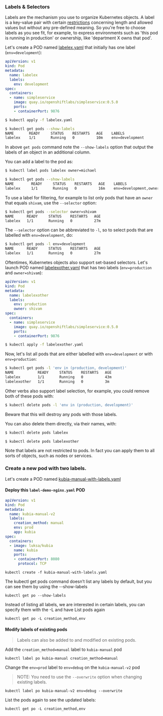 ### Labels & Selectors 

Labels are the mechanism you use to organize Kubernetes objects. A label is a key-value
pair with certain [restrictions](https://kubernetes.io/docs/concepts/overview/working-with-objects/labels/#syntax-and-character-set)
concerning length and allowed values but without any pre-defined meaning.
So you're free to choose labels as you see fit, for example, to express
environments such as 'this pod is running in production' or ownership,
like 'department X owns that pod'.

Let's create a POD named [labelex.yaml](https://github.com/shivamjhalabfiles/kubernetes-lab/blob/master/Labs/Labels-and-Selectors/labelex.yaml) that initially has one label (`env=development`):
```yaml
apiVersion: v1
kind: Pod
metadata:
  name: labelex
  labels:
    env: development
spec:
  containers:
  - name: simpleservice
    image: quay.io/openshiftlabs/simpleservice:0.5.0
    ports:
    - containerPort: 9876
```

```bash
$ kubectl apply -f labelex.yaml

$ kubectl get pods --show-labels
NAME       READY     STATUS    RESTARTS   AGE    LABELS
labelex    1/1       Running   0          10m    env=development
```
In above `get pods` command note the `--show-labels` option that output the
labels of an object in an additional column.

You can add a label to the pod as:

```bash
$ kubectl label pods labelex owner=michael

$ kubectl get pods --show-labels
NAME        READY     STATUS    RESTARTS   AGE    LABELS
labelex     1/1       Running   0          16m    env=development,owner=shivam
```

To use a label for filtering, for example to list only pods that have an
`owner` that equals `shivam`, use the `--selector` option:

```bash
$ kubectl get pods --selector owner=shivam
NAME      READY     STATUS    RESTARTS   AGE
labelex   1/1       Running   0          27m
```

The `--selector` option can be abbreviated to `-l`, so to select pods that are
labelled with `env=development`, do:

```bash
$ kubectl get pods -l env=development
NAME      READY     STATUS    RESTARTS   AGE
labelex   1/1       Running   0          27m
```

Oftentimes, Kubernetes objects also support set-based selectors.
Let's launch POD named [labelexother.yaml](https://github.com/shivamjhalabfiles/kubernetes-lab/blob/master/Labs/Labels-and-Selectors/labelexother.yaml)
that has two labels (`env=production` and `owner=shivam`):

```yaml
apiVersion: v1
kind: Pod
metadata:
  name: labelexother
  labels:
    env: production
    owner: shivam
spec:
  containers:
  - name: simpleservice
    image: quay.io/openshiftlabs/simpleservice:0.5.0
    ports:
    - containerPort: 9876
```


```bash
$ kubectl apply -f labelexother.yaml
```

Now, let's list all pods that are either labelled with `env=development` or with
`env=production`:

```bash
$ kubectl get pods -l 'env in (production, development)'
NAME           READY     STATUS    RESTARTS   AGE
labelex        1/1       Running   0          43m
labelexother   1/1       Running   0          3m
```

Other verbs also support label selection, for example, you could
remove both of these pods with:

```bash
$ kubectl delete pods -l 'env in (production, development)'
```

Beware that this will destroy any pods with those labels.

You can also delete them directly, via their names, with:

```bash
$ kubectl delete pods labelex

$ kubectl delete pods labelexother
```

Note that labels are not restricted to pods. In fact you can apply them to
all sorts of objects, such as nodes or services.

###  Create a new pod with two labels.
Let's create a POD named [kubia-manual-with-labels.yaml](https://github.com/shivamjhalabfiles/kubernetes-lab/blob/master/Labs/Labels-and-Selectors/kubia-manual-with-labels.yaml)

#### Deploy this `label-demo-nginx.yaml` POD
```yaml
apiVersion: v1
kind: Pod
metadata:
  name: kubia-manual-v2
  labels:
    creation_method: manual
    env: prod
    app: kubia
spec:
  containers:
  - image: luksa/kubia
    name: kubia
    ports:
    - containerPort: 8080
      protocol: TCP
```
```
kubectl create -f kubia-manual-with-labels.yaml
```
The kubectl get pods command doesn’t list any labels by default, but you can see them by using the --show-labels
```
kubectl get po --show-labels
```
Instead of listing all labels, we are interested in certain labels, you can specify them with the -L  and have  List pods again
```
kubectl get po -L creation_method,env
```
#### Modify labels of existing pods
> Labels can also be added to and modified on existing pods.

Add the `creation_method=manual` label to `kubia-manual` pod
```
kubectl label po kubia-manual creation_method=manual
```
Change the `env=prod` label to `env=debug` on the `kubia-manual-v2` pod
> NOTE: You need to use the `--overwrite` option when changing existing labels.
```
kubectl label po kubia-manual-v2 env=debug --overwrite
```
List the pods again to see the updated labels:
```
kubectl get po -L creation_method,env
```
